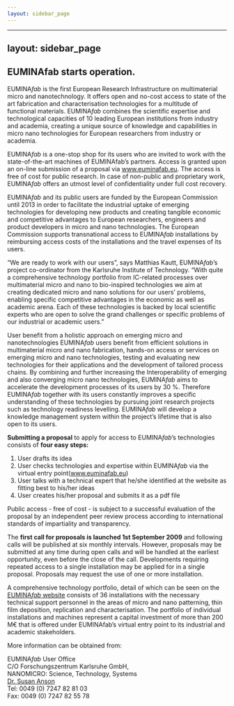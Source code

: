 ```yaml
---
layout: sidebar_page
---
```


---
layout: sidebar_page
---

## EUMINAfab starts operation.

EUMINA*fab* is the first European Research Infrastructure on multimaterial micro and nanotechnology. It offers open and no-cost access to state of the art fabrication and characterisation technologies for a multitude of functional materials. EUMINA*fab* combines the scientific expertise and technological capacities of 10 leading European institutions from industry and academia, creating a unique source of knowledge and capabilities in micro nano technologies for European researchers from industry or academia.
<!--break-->
EUMINA*fab* is a one-stop shop for its users who are invited to work with the state-of-the-art machines of EUMINAfab’s partners. Access is granted upon an on-line submission of a proposal via www.euminafab.eu. The access is free of cost for public research. In case of non-public and proprietary work, EUMINA*fab* offers an utmost level of confidentiality under full cost recovery.   

EUMINA*fab* and its public users are funded by the European Commission until 2013 in order to facilitate the industrial uptake of emerging technologies for developing new products and creating tangible economic and competitive advantages to European researchers, engineers and product developers in micro and nano technologies. The European Commission supports transnational access to EUMINA*fab* installations by reimbursing access costs of the installations and the travel expenses of its users.  

“We are ready to work with our users”, says Matthias Kautt, EUMINA*fab*’s project co-ordinator from the Karlsruhe Institute of Technology. “With quite a comprehensive technology portfolio from IC-related processes over multimaterial micro and nano to bio-inspired technologies we aim at creating dedicated micro and nano solutions for our users’ problems, enabling specific competitive advantages in the economic as well as academic arena. Each of these technologies is backed by local scientific experts who are open to solve the grand challenges or specific problems of our industrial or academic users.”

User benefit from a holistic approach on emerging micro and nanotechnologies EUMINA*fab* users benefit from efficient solutions in multimaterial micro and nano fabrication, hands-on access or services on emerging micro and nano technologies, testing and evaluating new technologies for their applications and the development of tailored process chains.
By combining and further increasing the Interoperability of emerging and also converging micro nano technologies, EUMINA*fab* aims to accelerate the development processes of its users by 30 %. Therefore EUMINA*fab* together with its users constantly improves a specific understanding of these technologies by pursuing joint research projects such as technology readiness levelling. EUMINA*fab* will develop a knowledge management system within the project’s lifetime that is also open to its users.

<b>Submitting a proposal</b> to apply for access to EUMINA*fab*’s technologies consists of <b>four easy steps:</b>  
 
1.	User drafts its idea  
2.	User checks technologies and expertise within EUMINA*fab* via the virtual entry point(www.euminafab.eu)  
3.	User talks with a technical expert that he/she identified at the website as fitting best to his/her ideas  
4.	User creates his/her proposal and submits it as a pdf file  

Public access - free of cost - is subject to a successful evaluation of the proposal by an independent peer review process according to international standards of impartiality and transparency.  
 
The <b>first call for proposals is launched 1st September 2009</b> and following calls will be published at six monthly intervals. However, proposals may be submitted at any time during open calls and will be handled at the earliest opportunity, even before the close of the call. Developments requiring repeated access to a single installation may be applied for in a single proposal. Proposals may request the use of one or more installation. 

A comprehensive technology portfolio, detail of which can be seen on the [EUMINA*fab* website](http://www.euminafab.eu/index.php?option=com_content&view=article&id=16&Itemid=23) consists of 36 installations with the necessary technical support personnel in the areas of micro and nano patterning, thin film deposition, replication and characterisation. The portfolio of individual installations and machines represent a capital investment of more than 200 M€ that is offered under EUMINAfab’s virtual entry point to its industrial and academic stakeholders.

More information can be obtained from:  

EUMINA*fab* User Office  
C/O Forschungszentrum Karlsruhe GmbH,  
NANOMICRO: Science, Technology, Systems  
[Dr. Susan Anson](mailto:susan.anson@nanomikro.fzk.de)  
Tel: 0049 (0) 7247 82 81 03  
Fax: 0049 (0) 7247 82 55 78